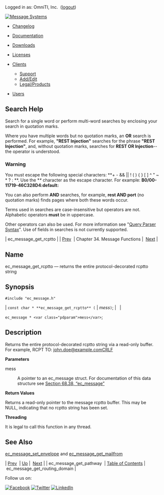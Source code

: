 Logged in as: OmniTI, Inc.  ([logout](https://support.messagesystems.com/logout.php))

[![Message Systems](https://support.messagesystems.com/images/ms-white205.png)](https://support.messagesystems.com/start.php) 

*   [Changelog](https://support.messagesystems.com/start.php?show=changelog)
*   [Documentation](https://support.messagesystems.com/docs/)
*   [Downloads](https://support.messagesystems.com/start.php)

*   [Licenses](https://support.messagesystems.com/license_summary.php)
*   <a href="">Clients</a>
    *   [Support](https://support.messagesystems.com/cs.php)
    *   [Add/Edit](https://support.messagesystems.com/edit_client.php)
    *   [Legal/Products](https://support.messagesystems.com/edit_products.php)
*   [Users](https://support.messagesystems.com/edit_customer.php)

## Search Help

Search for a single word or perform multi-word searches by enclosing your search in quotation marks.

Where you have multiple words but no quotation marks, an **OR** search is performed. For example, **"REST Injection"** searches for the phrase **"REST Injection"**, and, without quotation marks, searches for **REST OR Injection**--the operator is understood.

### Warning

You must escape the following special characters: **+ - && || ! ( ) { } [ ] ^ " ~ * ? : \**. Use the **\** character as the escape character. For example: **B0/00-11719-46C328D4\:default\:**

You can also perform **AND** searches, for example, **rest AND port** (no quotation marks) finds pages where both these words occur.

Terms used in searches are case-insensitive but operators are not. Alphabetic operators **must** be in uppercase.

Other operators can also be used. For more information see "[Query Parser Syntax](https://lucene.apache.org/core/old_versioned_docs/versions/3_0_0/queryparsersyntax.html)". Use of fields in searches is not currently supported.

| ec_message_get_rcptto |
| [Prev](apis.ec_message_get_pathway.php)  | Chapter 34. Message Functions |  [Next](apis.ec_message_get_routing_domain.php) |

<a name="apis.ec_message_get_rcptto"></a>
## Name

ec_message_get_rcptto — returns the entire protocol-decorated rcptto string

## Synopsis

`#include "ec_message.h"`

| `const char * **ec_message_get_rcptto** (` | <var class="pdparam">mess</var>`)`; |   |

`ec_message * <var class="pdparam">mess</var>`;<a name="idp28471872"></a>
## Description

Returns the entire protocol-decorated rcptto string via a read-only buffer. For example, RCPT TO: john.doe@example.comCRLF

**Parameters**

<dl class="variablelist">

<dt>mess</dt>

<dd>

A pointer to an ec_message struct. For documentation of this data structure see [Section 68.38, “ec_message”](structs.ec_message.php "68.38. ec_message")

</dd>

</dl>

**Return Values**

Returns a read-only pointer to the message rcptto buffer. This may be NULL, indicating that no rcptto string has been set.

**Threading**

It is legal to call this function in any thread.

<a name="idp28478672"></a>
## See Also

[ec_message_set_envelope](apis.ec_message_set_envelope.php "ec_message_set_envelope") and [ec_message_get_mailfrom](apis.ec_message_get_mailfrom.php "ec_message_get_mailfrom")

| [Prev](apis.ec_message_get_pathway.php)  | [Up](ec_message.php) |  [Next](apis.ec_message_get_routing_domain.php) |
| ec_message_get_pathway  | [Table of Contents](index.php) |  ec_message_get_routing_domain |

Follow us on:

[![Facebook](https://support.messagesystems.com/images/icon-facebook.png)](http://www.facebook.com/messagesystems) [![Twitter](https://support.messagesystems.com/images/icon-twitter.png)](http://twitter.com/#!/MessageSystems) [![LinkedIn](https://support.messagesystems.com/images/icon-linkedin.png)](http://www.linkedin.com/company/message-systems)